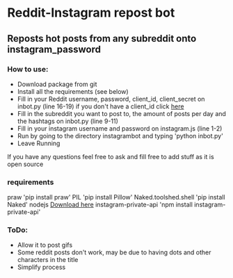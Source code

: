 # Reddit-Instagram repost bot

## Reposts hot posts from any subreddit onto instagram_password

### How to use:
* Download package from git
* Install all the requirements (see below)
* Fill in your Reddit username, password, client_id, client_secret on inbot.py (line 16-19) if you don't have a client_id click [here](https://ssl.reddit.com/prefs/apps/ "Set up bot")
* Fill in the subreddit you want to post to, the amount of posts per day and the hashtags on inbot.py (line 9-11)
* Fill in your instagram username and password on instagram.js (line 1-2)
* Run by going to the directory instagrambot and typing 'python inbot.py'
* Leave Running


If you have any questions feel free to ask and fill free to add stuff as it is open source

### requirements
praw 'pip install praw'
PIL 'pip install Pillow'
Naked.toolshed.shell 'pip install Naked'
nodejs [Download here](https://nodejs.org/en/ "Download nodejs")
instagram-private-api 'npm install instagram-private-api'


### ToDo:
* Allow it to post gifs
* Some reddit posts don't work, may be due to having dots and other characters in the title
* Simplify process
